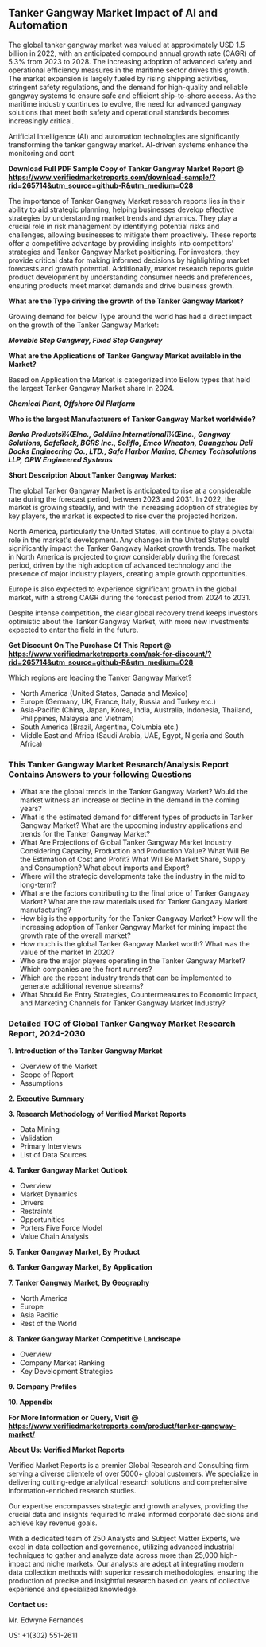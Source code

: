 <h2>Tanker Gangway Market Impact of AI and Automation</h2><p>The global tanker gangway market was valued at approximately USD 1.5 billion in 2022, with an anticipated compound annual growth rate (CAGR) of 5.3% from 2023 to 2028. The increasing adoption of advanced safety and operational efficiency measures in the maritime sector drives this growth. The market expansion is largely fueled by rising shipping activities, stringent safety regulations, and the demand for high-quality and reliable gangway systems to ensure safe and efficient ship-to-shore access. As the maritime industry continues to evolve, the need for advanced gangway solutions that meet both safety and operational standards becomes increasingly critical.</p><p>Artificial Intelligence (AI) and automation technologies are significantly transforming the tanker gangway market. AI-driven systems enhance the monitoring and cont</p><p id="" class=""><strong>Download Full PDF Sample Copy of Tanker Gangway Market Report @ <a href="https://www.verifiedmarketreports.com/download-sample/?rid=265714&utm_source=github-R&utm_medium=028" target="_blank">https://www.verifiedmarketreports.com/download-sample/?rid=265714&utm_source=github-R&utm_medium=028</a></strong></p><p>The importance of&nbsp;Tanker Gangway Market research reports lies in their ability to aid strategic planning, helping businesses develop effective strategies by understanding market trends and dynamics. They play a crucial role in risk management by identifying potential risks and challenges, allowing businesses to mitigate them proactively. These reports offer a competitive advantage by providing insights into competitors' strategies and Tanker Gangway Market positioning. For investors, they provide critical data for making informed decisions by highlighting market forecasts and growth potential. Additionally, market research reports guide product development by understanding consumer needs and preferences, ensuring products meet market demands and drive business growth.</p><p><strong>What are the&nbsp;Type driving the growth of the Tanker Gangway Market?</strong></p><p id="" class="">Growing demand for below Type around the world has had a direct impact on the growth of the Tanker Gangway Market:</p><em><strong>Movable Step Gangway, Fixed Step Gangway</strong></em></p><strong>What are the&nbsp;Applications&nbsp;of Tanker Gangway Market available in the Market?</strong></p><p id="" class="">Based on Application the Market is categorized into Below types that held the largest Tanker Gangway Market share In 2024.</p><em><strong>Chemical Plant, Offshore Oil Platform</strong></em></p><strong>Who is the largest Manufacturers of Tanker Gangway Market worldwide?</strong></p><p><em><strong>Benko Productsï¼ŒInc., Goldline Internationalï¼ŒInc., Gangway Solutions, SafeRack, BGRS Inc., Soliflo, Emco Wheaton, Guangzhou Deli Docks Engineering Co., LTD., Safe Harbor Marine, Chemey Techsolutions LLP, OPW Engineered Systems</strong></em></p><p id="" class=""><strong>Short Description About Tanker Gangway Market:</strong></p><p>The global Tanker Gangway Market is anticipated to rise at a considerable rate during the forecast period, between 2023 and 2031. In 2022, the market is growing steadily, and with the increasing adoption of strategies by key players, the market is expected to rise over the projected horizon.</p><p>North America, particularly the United States, will continue to play a pivotal role in the market's development. Any changes in the United States could significantly impact the Tanker Gangway Market growth trends. The market in North America is projected to grow considerably during the forecast period, driven by the high adoption of advanced technology and the presence of major industry players, creating ample growth opportunities.</p><p>Europe is also expected to experience significant growth in the global market, with a strong CAGR during the forecast period from 2024 to 2031.</p><p>Despite intense competition, the clear global recovery trend keeps investors optimistic about the Tanker Gangway Market, with more new investments expected to enter the field in the future.</p><p id="" class=""><strong>Get Discount On The Purchase Of This Report @ <a href="https://www.verifiedmarketreports.com/ask-for-discount/?rid=265714&utm_source=github-R&utm_medium=028" target="_blank">https://www.verifiedmarketreports.com/ask-for-discount/?rid=265714&utm_source=github-R&utm_medium=028</a></strong></p>Which regions are leading the Tanker Gangway Market?</p><ul><li>North America (United States, Canada and Mexico)</li><li>Europe (Germany, UK, France, Italy, Russia and Turkey etc.)</li><li>Asia-Pacific (China, Japan, Korea, India, Australia, Indonesia, Thailand, Philippines, Malaysia and Vietnam)</li><li>South America (Brazil, Argentina, Columbia etc.)</li><li>Middle East and Africa (Saudi Arabia, UAE, Egypt, Nigeria and South Africa)</li></ul><h3 id="" class="">This Tanker Gangway Market Research/Analysis Report Contains Answers to your following Questions</h3><ul><li>What are the global trends in the Tanker Gangway Market? Would the market witness an increase or decline in the demand in the coming years?</li><li>What is the estimated demand for different types of products in Tanker Gangway Market? What are the upcoming industry applications and trends for the Tanker Gangway Market?</li><li>What Are Projections of Global Tanker Gangway Market Industry Considering Capacity, Production and Production Value? What Will Be the Estimation of Cost and Profit? What Will Be Market Share, Supply and Consumption? What about imports and Export?</li><li>Where will the strategic developments take the industry in the mid to long-term?</li><li>What are the factors contributing to the final price of Tanker Gangway Market? What are the raw materials used for Tanker Gangway Market manufacturing?</li><li>How big is the opportunity for the Tanker Gangway Market? How will the increasing adoption of Tanker Gangway Market for mining impact the growth rate of the overall market?</li><li>How much is the global Tanker Gangway Market worth? What was the value of the market In 2020?</li><li>Who are the major players operating in the Tanker Gangway Market? Which companies are the front runners?</li><li>Which are the recent industry trends that can be implemented to generate additional revenue streams?</li><li>What Should Be Entry Strategies, Countermeasures to Economic Impact, and Marketing Channels for Tanker Gangway Market Industry?</li></ul><h3 id="" class="">Detailed TOC of Global Tanker Gangway Market Research Report, 2024-2030</h3><p id="" class=""><strong>1. Introduction of the Tanker Gangway Market</strong></p><ul><li>Overview of the Market</li><li>Scope of Report</li><li>Assumptions</li></ul><p id="" class=""><strong>2. Executive Summary</strong></p><p id="" class=""><strong>3. Research Methodology of Verified Market Reports</strong></p><ul><li>Data Mining</li><li>Validation</li><li>Primary Interviews</li><li>List of Data Sources</li></ul><p id="" class=""><strong>4. Tanker Gangway Market Outlook</strong></p><ul><li>Overview</li><li>Market Dynamics</li><li>Drivers</li><li>Restraints</li><li>Opportunities</li><li>Porters Five Force Model</li><li>Value Chain Analysis</li></ul><p id="" class=""><strong>5. Tanker Gangway Market, By Product</strong></p><p id="" class=""><strong>6. Tanker Gangway Market, By Application</strong></p><p id="" class=""><strong>7. Tanker Gangway Market, By Geography</strong></p><ul><li>North America</li><li>Europe</li><li>Asia Pacific</li><li>Rest of the World</li></ul><p id="" class=""><strong>8. Tanker Gangway Market Competitive Landscape</strong></p><ul><li>Overview</li><li>Company Market Ranking</li><li>Key Development Strategies</li></ul><p id="" class=""><strong>9. Company Profiles</strong></p><p id="" class=""><strong>10. Appendix</strong></p><p id="" class=""><strong>For More Information or Query, Visit @ <a href="https://www.verifiedmarketreports.com/product/tanker-gangway-market/" target="_blank">https://www.verifiedmarketreports.com/product/tanker-gangway-market/</a></strong></p><p id="" class=""><strong>About Us: Verified Market Reports</strong></p><p id="" class="">Verified Market Reports is a premier Global Research and Consulting firm serving a diverse clientele of over 5000+ global customers. We specialize in delivering cutting-edge analytical research solutions and comprehensive information-enriched research studies.</p><p id="" class="">Our expertise encompasses strategic and growth analyses, providing the crucial data and insights required to make informed corporate decisions and achieve key revenue goals.</p><p id="" class="">With a dedicated team of 250 Analysts and Subject Matter Experts, we excel in data collection and governance, utilizing advanced industrial techniques to gather and analyze data across more than 25,000 high-impact and niche markets. Our analysts are adept at integrating modern data collection methods with superior research methodologies, ensuring the production of precise and insightful research based on years of collective experience and specialized knowledge.</p><p id="" class=""><strong>Contact us:</strong></p><p id="" class="">Mr. Edwyne Fernandes</p><p id="" class="">US: +1(302) 551-2611</p>